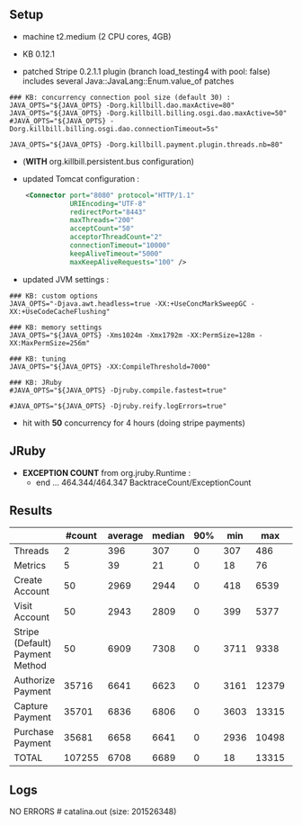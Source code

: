## Setup

- machine t2.medium (2 CPU cores, 4GB)

- KB 0.12.1
- patched Stripe 0.2.1.1 plugin (branch load_testing4 with pool: false)
  includes several Java::JavaLang::Enum.value_of patches

```
### KB: concurrency connection pool size (default 30) :
JAVA_OPTS="${JAVA_OPTS} -Dorg.killbill.dao.maxActive=80"
JAVA_OPTS="${JAVA_OPTS} -Dorg.killbill.billing.osgi.dao.maxActive=50"
#JAVA_OPTS="${JAVA_OPTS} -Dorg.killbill.billing.osgi.dao.connectionTimeout=5s"

JAVA_OPTS="${JAVA_OPTS} -Dorg.killbill.payment.plugin.threads.nb=80"
```

- (**WITH** org.killbill.persistent.bus configuration)

- updated Tomcat configuration :
```xml
    <Connector port="8080" protocol="HTTP/1.1"
               URIEncoding="UTF-8"
               redirectPort="8443"
               maxThreads="200"
               acceptCount="50"
               acceptorThreadCount="2"
               connectionTimeout="10000"
               keepAliveTimeout="5000"
               maxKeepAliveRequests="100" />
```

- updated JVM settings :
```
### KB: custom options
JAVA_OPTS="-Djava.awt.headless=true -XX:+UseConcMarkSweepGC -XX:+UseCodeCacheFlushing"

### KB: memory settings
JAVA_OPTS="${JAVA_OPTS} -Xms1024m -Xmx1792m -XX:PermSize=128m -XX:MaxPermSize=256m"

### KB: tuning
JAVA_OPTS="${JAVA_OPTS} -XX:CompileThreshold=7000"

### KB: JRuby
#JAVA_OPTS="${JAVA_OPTS} -Djruby.compile.fastest=true"

#JAVA_OPTS="${JAVA_OPTS} -Djruby.reify.logErrors=true"
```

- hit with **50** concurrency for 4 hours (doing stripe payments)


## JRuby

- **EXCEPTION COUNT** from org.jruby.Runtime :
  * end  ... 464.344/464.347 BacktraceCount/ExceptionCount

## Results

|                                 | #count | average | median | 90% |  min |   max |   errors | bandwidth |
| ------------------------------- | ------ | ------- | ------ | --- | ---- | ----- | -------- | --------- |
|                         Threads |      2 |     396 |    307 |   0 |  307 |   486 | 0.00000% |    0.02/s |
|                         Metrics |      5 |      39 |     21 |   0 |   18 |    76 | 0.00000% |    0.02/s |
|                  Create Account |     50 |    2969 |   2944 |   0 |  418 |  6539 | 0.00000% |    1.32/s |
|                   Visit Account |     50 |    2943 |   2809 |   0 |  399 |  5377 | 0.00000% |     1.8/s |
| Stripe (Default) Payment Method |     50 |    6909 |   7308 |   0 | 3711 |  9338 | 0.00000% |     1.1/s |
|               Authorize Payment |  35716 |    6641 |   6623 |   0 | 3161 | 12379 | 0.00000% |    2.19/s |
|                 Capture Payment |  35701 |    6836 |   6806 |   0 | 3603 | 13315 | 0.00000% |    1.93/s |
|                Purchase Payment |  35681 |    6658 |   6641 |   0 | 2936 | 10498 | 0.00000% |    2.19/s |
|                           TOTAL | 107255 |    6708 |   6689 |   0 |   18 | 13315 | 0.00000% |    6.33/s |

## Logs

NO ERRORS # catalina.out (size: 201526348)
